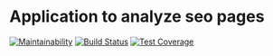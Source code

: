 Application to analyze seo pages
===========================

[![Maintainability](https://api.codeclimate.com/v1/badges/d77f71e28f8fd886a1a5/maintainability)](https://codeclimate.com/github/maxomato/php-project-lvl3/maintainability)
[![Build Status](https://travis-ci.org/maxomato/php-project-lvl3.svg?branch=master)](https://travis-ci.org/maxomato/php-project-lvl3)
[![Test Coverage](https://api.codeclimate.com/v1/badges/d77f71e28f8fd886a1a5/test_coverage)](https://codeclimate.com/github/maxomato/php-project-lvl3/test_coverage)
